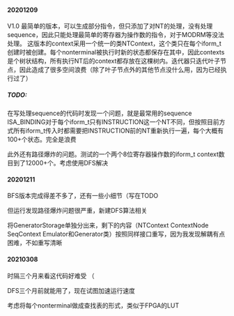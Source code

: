 #### 20201209
V1.0	最简单的版本，可以生成部分指令，但只添加了对NT的处理，没有处理sequence，因此只能处理最简单的寄存器为操作数的指令，对于MODRM等没法处理。
	这版本的context采用一个统一的类NTContext，这个类只在每个iform_t创建时被创建。每个nonterminal被执行时新的状态都保存在其中，因此contexts是个树状结构，所有执行NT后的context都存放在这棵树内。迭代器只迭代叶子节点，因此造成了很多空间浪费（除了叶子节点外的其他节点没什么用，因为已经执行过了）

##### TODO: 

在写处理sequence的代码时发现一个问题，就是最常用的sequence ISA_BINDING对于每个iform_t只有INSTRUCTION这一个NT不同，但按照目前方式所有iform_t传入时都需要把INSTRUCTION前的NT重新执行一遍，每个大概有100+个状态。完全是浪费

此外还有路径爆炸的问题。测试的一个两个8位寄存器操作数的iform_t context数目到了12000+个。考虑使用DFS解决



#### 20201211

BFS版本完成得差不多了，还有一些小细节（写在TODO

但运行发现路径爆炸问题很严重，新建DFS算法相关

将GeneratorStorage单独分出来，剩下的内容（NTContext ContextNode SeqContext Emulator和Generator类）按照同样接口重写，因为我发现解耦有点困难，不如重写清晰

#### 20210308

时隔三个月来看这代码好难受 （

DFS三个月前就能用了，现在试图加速运行速度

考虑将每个nonterminal做成查找表的形式，类似于FPGA的LUT

